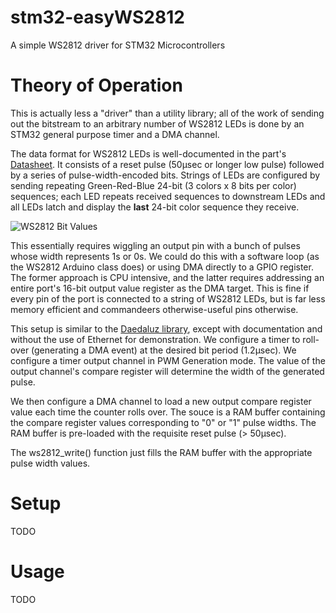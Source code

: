 # stm32-easyWS2812

A simple WS2812 driver for STM32 Microcontrollers

# Theory of Operation

This is actually less a "driver" than a utility library; all of the work of sending out the
bitstream to an arbitrary number of WS2812 LEDs is done by an STM32 general purpose timer and a DMA
channel.

The data format for WS2812 LEDs is well-documented in the part's
[Datasheet](https://cdn-shop.adafruit.com/datasheets/WS2812.pdf). It consists of a reset pulse
(50μsec or longer low pulse) followed by a series of pulse-width-encoded bits. Strings of LEDs are
configured by sending repeating Green-Red-Blue 24-bit (3 colors x 8 bits per color) sequences; each
LED repeats received sequences to downstream LEDs and all LEDs latch and display the **last** 24-bit
color sequence they receive.

![WS2812 Bit Values](https://cpldcpu.files.wordpress.com/2014/01/ws2812_protocol.png)

This essentially requires wiggling an output pin with a bunch of pulses whose width represents 1s or
0s. We could do this with a software loop (as the WS2812 Arduino class does) or using DMA directly
to a GPIO register. The former approach is CPU intensive, and the latter requires addressing an
entire port's 16-bit output value register as the DMA target. This is fine if every pin of the port
is connected to a string of WS2812 LEDs, but is far less memory efficient and commandeers
otherwise-useful pins otherwise.

This setup is similar to the [Daedaluz library](https://github.com/Daedaluz/stm32-ws2812), except
with documentation and without the use of Ethernet for demonstration. We configure a timer to 
roll-over (generating a DMA event) at the desired bit period (1.2μsec). We configure a timer output
channel in PWM Generation mode. The value of the output channel's compare register will determine
the width of the generated pulse.

We then configure a DMA channel to load a new output compare register value each time the counter
rolls over. The souce is a RAM buffer containing the compare register values corresponding to "0" or
"1" pulse widths. The RAM buffer is pre-loaded with the requisite reset pulse (> 50μsec).

The ws2812_write() function just fills the RAM buffer with the appropriate pulse width values.

# Setup

TODO

# Usage

TODO
